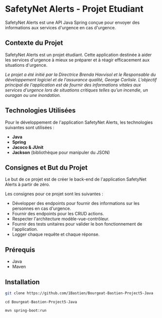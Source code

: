 # SafetyNet Alerts - Projet Etudiant

SafetyNet Alerts est une API Java Spring conçue pour envoyer des informations aux services d'urgence en cas d'urgence.

## Contexte du Projet

SafetyNet Alerts est un projet étudiant. Cette application destinée à aider les services d'urgence à mieux se préparer et à réagir efficacement aux situations d'urgence. 

*Le projet a été initié par la Directrice Brenda Havvisol et le Responsable du développement logiciel et de l'assurance qualité, George Carlisle. 
L'objectif principal de l'application est de fournir des informations vitales aux services d'urgence lors de situations critiques telles qu'un incendie, un ouragan ou une inondation.*

## Technologies Utilisées

Pour le développement de l'application SafetyNet Alerts, les technologies suivantes sont utilisées :

- **Java**
- **Spring**
- **Jacoco & JUnit**
- **Jackson** (bibliothèque pour manipuler du JSON)

## Consignes et But du Projet

Le but de ce projet est de créer le back-end de l'application SafetyNet Alerts à partir de zéro.

Les consignes pour ce projet sont les suivantes :
- Développer des endpoints pour fournir des informations sur les personnes en cas d'urgence.
- Fournir des endpoints pour les CRUD actions.
- Respecter l'architecture modèle-vue-contrôleur.
- Fournir des tests unitaires pour valider le bon fonctionnement de l'application.
- Logger chaque requête et chaque réponse.

## Prérequis

- Java
- Maven

## Installation

```bash
git clone https://github.com/1Bastien/Bourgeat-Bastien-Project5-Java
```
```
cd Bourgeat-Bastien-Project5-Java
```
```
mvn spring-boot:run
```
